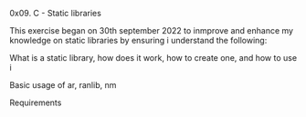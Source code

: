 0x09. C - Static libraries

This exercise began on 30th september 2022 to inmprove and enhance my knowledge on static libraries by ensuring i understand the following:



What is a static library, how does it work, how to create one, and how to use i

Basic usage of ar, ranlib, nm





Requirements
